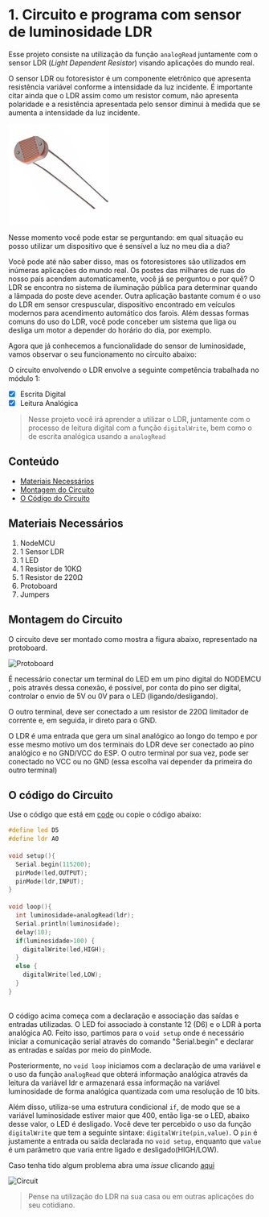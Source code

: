# 1. Circuito e programa com sensor de luminosidade LDR

Esse projeto consiste na utilização da função ```analogRead```  juntamente com o sensor LDR (_*Light Dependent Resistor*_) visando aplicações do mundo real.

O sensor LDR ou fotoresistor é um componente eletrônico que apresenta resistência variável conforme a  intensidade da luz incidente. É importante citar ainda que o LDR assim como um resistor comum, não apresenta polaridade e a resistência apresentada pelo sensor diminui à medida que se aumenta a intensidade da luz incidente.

![LDR](assets/LDR.jpg)

Nesse momento você pode estar se perguntando: em qual situação eu posso utilizar um dispositivo que é sensível a luz no meu dia a dia?

Você pode até não saber disso, mas os fotoresistores são utilizados em inúmeras aplicações do mundo real. Os postes das milhares de ruas do nosso país acendem automaticamente, você já se perguntou o por quê? O LDR se encontra no sistema de iluminação pública para determinar quando a lâmpada do poste deve acender. Outra aplicação bastante comum é o uso do LDR em sensor crespuscular, dispositivo encontrado em veículos modernos para acendimento automático dos farois. Além dessas formas comuns do uso do LDR, você pode conceber um sistema que liga ou desliga um motor a depender do horário do dia, por exemplo.

Agora que já conhecemos a funcionalidade do sensor de luminosidade, vamos observar o seu funcionamento no circuito abaixo:

O circuito envolvendo o LDR envolve a seguinte competência trabalhada no módulo 1:

- [x] Escrita Digital
- [x] Leitura Analógica

> Nesse projeto você irá aprender a utilizar o LDR, juntamente com o processo de leitura digital com a função  ```digitalWrite```, bem como o de escrita analógica usando a  ```analogRead```
## Conteúdo
- [Materiais Necessários](#materiais-necessários)
- [Montagem do Circuito](#montagem-do-circuito)
- [O Código do Circuito](#código-do-circuito)

## Materiais Necessários
1. NodeMCU
2. 1 Sensor LDR
3. 1 LED
4. 1 Resistor de 10KΩ
5. 1 Resistor de 220Ω
6. Protoboard
7. Jumpers

## Montagem do Circuito
O circuito deve ser montado como mostra a figura abaixo, representado na protoboard.

![Protoboard](assets/pinout.png)


É necessário conectar um terminal do LED em um pino digital do NODEMCU , pois através dessa conexão, é possível, por conta do pino ser digital, controlar o envio de 5V ou 0V para o LED (ligando/desligando).



O outro terminal, deve ser conectado a um resistor de 220Ω limitador de corrente e, em seguida, ir direto para o GND.

O LDR é uma entrada que gera um sinal analógico ao longo do tempo e por esse mesmo motivo um dos terminais do LDR deve ser conectado ao pino analógico e no GND/VCC do ESP. O outro terminal por sua vez, pode ser conectado no VCC ou no GND (essa escolha vai depender da primeira do outro terminal)

## O código do Circuito

Use o código que está em [code](code/code.ino) ou copie o código abaixo:
 
```C++
#define led D5
#define ldr A0

void setup(){
  Serial.begin(115200);
  pinMode(led,OUTPUT);
  pinMode(ldr,INPUT);
}

void loop(){
  int luminosidade=analogRead(ldr); 
  Serial.println(luminosidade);
  delay(10);
  if(luminosidade>100) {
    digitalWrite(led,HIGH);
  }
  else {
    digitalWrite(led,LOW);
  }
}
  
```
O código acima começa com a declaração e associação das saídas e entradas utilizadas. O LED foi associado à constante 12 (D6) e o LDR à porta analógica A0. Feito isso, partimos para o ```void setup``` onde é necessário iniciar a comunicação serial através do comando "Serial.begin" e declarar as entradas e saídas por meio do pinMode.

Posteriormente, no ```void loop``` iniciamos com a declaração de uma variável e o uso da função ```analogRead```  que obterá informação analógica através da leitura da variável ldr e armazenará essa informação na variável luminosidade de forma analógica quantizada com uma resolução de 10 bits. 

Além disso, utiliza-se uma estrutura condicional ```if```, de modo que se a variável luminosidade estiver maior que 400, então liga-se o LED, abaixo desse valor, o LED é desligado. Você deve ter percebido o uso da função ```digitalWrite``` que tem a seguinte sintaxe: ```digitalWrite(pin,value)```. O ```pin``` é justamente a entrada ou saída declarada no ```void setup```, enquanto que ```value``` é um parâmetro que varia entre ligado e desligado(HIGH/LOW).


Caso tenha tido algum problema abra uma _issue_ clicando [aqui](https://github.com/PETEletricaUFBA/IoT/issues/new)

![Circuit](assets/circuit.gif)

> Pense na utilização do LDR na sua casa ou em outras aplicações do seu cotidiano. 
